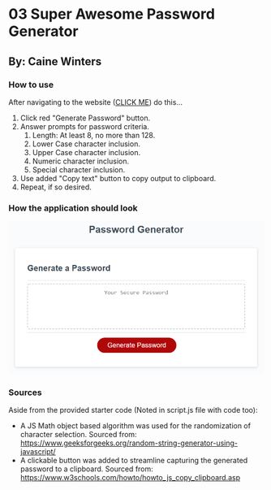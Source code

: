 # 03 Super Awesome Password Generator

## By:  Caine Winters

### How to use
After navigating to the website ([CLICK ME](https://elcaine.github.io/03-Code-Sophisticator/)) do this...
1. Click red "Generate Password" button.
2. Answer prompts for password criteria.
    1. Length:  At least 8, no more than 128.
    2. Lower Case character inclusion.
    3. Upper Case character inclusion.
    4. Numeric character inclusion.
    5. Special character inclusion.
3. Use added "Copy text" button to copy output to clipboard.
4. Repeat, if so desired.

### How the application should look
![Password Generator application screenshot".](./Assets/images/03-javascript-homework-demo.png)

### Sources
Aside from the provided starter code (Noted in script.js file with code too):
* A JS Math object based algorithm was used for the randomization of character selection.  Sourced from: https://www.geeksforgeeks.org/random-string-generator-using-javascript/
* A clickable button was added to streamline capturing the generated password to a clipboard.  Sourced from: https://www.w3schools.com/howto/howto_js_copy_clipboard.asp